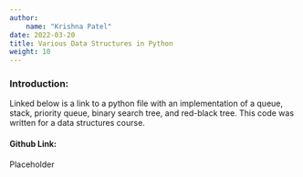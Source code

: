 ```yaml
---
author:
    name: "Krishna Patel"
date: 2022-03-20
title: Various Data Structures in Python
weight: 10
---
```


### Introduction:
Linked below is a link to a python file with an implementation of a queue, stack, priority queue, binary search tree, and red-black tree. This code was written for a data structures course.

#### Github Link:
Placeholder